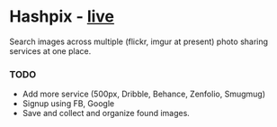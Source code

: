 # Hashpix - [live](http://hashpix.arrc.in)

Search images across multiple (flickr, imgur at present) photo sharing services at one place.

### TODO
- Add more service (500px, Dribble, Behance, Zenfolio, Smugmug)
- Signup using FB, Google
- Save and collect and organize found images.
